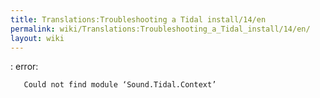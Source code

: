 ```yaml
---
title: Translations:Troubleshooting a Tidal install/14/en
permalink: wiki/Translations:Troubleshooting_a_Tidal_install/14/en/
layout: wiki
---
```


<no location info>: error:

`   Could not find module ‘Sound.Tidal.Context’`
